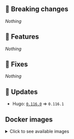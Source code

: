 ## :loudspeaker: Breaking changes

*Nothing*


## :tada: Features

*Nothing*


## :bug: Fixes

*Nothing*


## :heartbeat: Updates

* Hugo: [`0.116.0`](https://github.com/floryn90/docker-hugo/releases/tag/0.116.0) => `0.116.1`


## Docker images

<details>
<summary>Click to see available images</summary>

This release is available from Docker Hub as project `floryn90/hugo` with the following tags:

| Alias tags                   | Version specific tags                      |
| ---------------------------- | ------------------------------------------ |
| `busybox`, `latest`          | `0.116.1-busybox`, `0.116.1`                     |
| `busybox-ci`, `ci`           | `0.116.1-busybox-ci`, `0.116.1-ci`               |
| `busybox-onbuild`, `onbuild` | `0.116.1-busybox-onbuild`, `0.116.1-onbuild`     |
| `alpine`                     | `0.116.1-alpine`                              |
| `alpine-ci`                  | `0.116.1-alpine-ci`                           |
| `alpine-onbuild`             | `0.116.1-alpine-onbuild`                      |
| `asciidoctor`                | `0.116.1-asciidoctor`                         |
| `asciidoctor-ci`             | `0.116.1-asciidoctor-ci`                      |
| `asciidoctor-onbuild`        | `0.116.1-asciidoctor-onbuild`                 |
| `pandoc`                     | `0.116.1-pandoc`                              |
| `pandoc-ci`                  | `0.116.1-pandoc-ci`                           |
| `pandoc-onbuild`             | `0.116.1-pandoc-onbuild`                      |
| `ext-alpine`                 | `0.116.1-ext-alpine`                          |
| `ext-alpine-ci`              | `0.116.1-ext-alpine-ci`                       |
| `ext-alpine-onbuild`         | `0.116.1-ext-alpine-onbuild`                  |
| `ext-asciidoctor`            | `0.116.1-ext-asciidoctor`                     |
| `ext-asciidoctor-ci`         | `0.116.1-ext-asciidoctor-ci`                  |
| `ext-asciidoctor-onbuild`    | `0.116.1-ext-asciidoctor-onbuild`             |
| `ext-pandoc`                 | `0.116.1-ext-pandoc`                          |
| `ext-pandoc-ci`              | `0.116.1-ext-pandoc-ci`                       |
| `ext-pandoc-onbuild`         | `0.116.1-ext-pandoc-onbuild`                  |
| `debian`                     | `0.116.1-debian`                              |
| `debian-ci`                  | `0.116.1-debian-ci`                           |
| `debian-onbuild`             | `0.116.1-debian-onbuild`                      |
| `ext-debian`, `ext`, `latest-ext` | `0.116.1-ext-debian`, `0.116.1-ext`         |
| `ext-debian-ci`, `ext-ci`    | `0.116.1-ext-debian-ci`, `0.116.1-ext-ci`        |
| `ext-debian-onbuild`, `ext-onbuild` | `0.116.1-ext-debian-onbuild`, `0.116.1-ext-onbuild` |
| `ubuntu`                     | `0.116.1-ubuntu`                            |
| `ubuntu-ci`                  | `0.116.1-ubuntu-ci`                         |
| `ubuntu-onbuild`             | `0.116.1-ubuntu-onbuild`                    |
| `ext-ubuntu`                 | `0.116.1-ext-ubuntu`                        |
| `ext-ubuntu-ci`              | `0.116.1-ext-ubuntu-ci`                     |
| `ext-ubuntu-onbuild`         | `0.116.1-ext-ubuntu-onbuild`                |
</details>